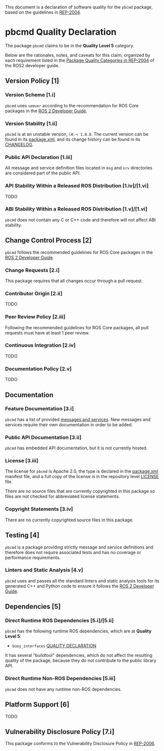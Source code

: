 This document is a declaration of software quality for the `pbcmd` package, based on the guidelines in [REP-2004](https://www.ros.org/reps/rep-2004.html).

# pbcmd Quality Declaration

The package `pbcmd` claims to be in the **Quality Level 5** category.

Below are the rationales, notes, and caveats for this claim, organized by each requirement listed in the [Package Quality Categories in REP-2004](https://index.ros.org/doc/ros2/Contributing/Developer-Guide/#package-quality-categories) of the ROS2 developer guide.

## Version Policy [1]

### Version Scheme [1.i]

`pbcmd` uses `semver` according to the recommendation for ROS Core packages in the [ROS 2 Developer Guide](https://index.ros.org/doc/ros2/Contributing/Developer-Guide/#versioning).

### Version Stability [1.ii]

`pbcmd` is at an unstable version, i.e. `< 1.0.0`.
The current version can be found in its [package.xml](package.xml), and its change history can be found in its [CHANGELOG](CHANGELOG.rst).

### Public API Declaration [1.iii]

All message and service definition files located in `msg` and `srv` directories are considered part of the public API.

### API Stability Within a Released ROS Distribution [1.iv]/[1.vi]

TODO

### ABI Stability Within a Released ROS Distribution [1.v]/[1.vi]

`pbcmd` does not contain any C or C++ code and therefore will not affect ABI stability.

## Change Control Process [2]

`pbcmd` follows the recommended guidelines for ROS Core packages in the [ROS 2 Developer Guide](https://docs.ros.org/en/rolling/Contributing/Developer-Guide.html#quality-practices).

### Change Requests [2.i]

This package requires that all changes occur through a pull request.

### Contributor Origin [2.ii]

TODO

### Peer Review Policy [2.iii]

Following the recommended guidelines for ROS Core packages, all pull requests must have at least 1 peer review.

### Continuous Integration [2.iv]

TODO

### Documentation Policy [2.v]

TODO

## Documentation

### Feature Documentation [3.i]

`pbcmd` has a list of provided [messages and services](README.md).
New messages and services require their own documentation in order to be added.

### Public API Documentation [3.ii]

`pbcmd` has embedded API documentation, but it is not currently hosted.

### License [3.iii]

The license for `pbcmd` is Apache 2.0, the type is declared in the [package.xml](package.xml) manifest file, and a full copy of the license is in the repository level [LICENSE](LICENSE) file.

There are no source files that are currently copyrighted in this package so files are not checked for abbreviated license statements.

### Copyright Statements [3.iv]

There are no currently copyrighted source files in this package.

## Testing [4]

`pbcmd` is a package providing strictly message and service definitions and therefore does not require associated tests and has no coverage or performance requirements.

### Linters and Static Analysis [4.v]

`pbcmd` uses and passes all the standard linters and static analysis tools for its generated C++ and Python code to ensure it follows the [ROS 2 Developer Guide](https://docs.ros.org/en/rolling/Contributing/Developer-Guide.html#linters-and-static-analysis).

## Dependencies [5]

### Direct Runtime ROS Dependencies [5.i]/[5.ii]

`pbcmd` has the following runtime ROS dependencies, which are at **Quality Level 5**:
* `buoy_interfaces` [QUALITY DECLARATION](https://github.com/osrf/mbari_wec_utils/tree/release/v2.0.0-rc1/buoy_interfaces/QUALITY_DECLARATION.md)

It has several "buildtool" dependencies, which do not affect the resulting quality of the package, because they do not contribute to the public library API.

### Direct Runtime Non-ROS Dependencies [5.iii]

`pbcmd` does not have any runtime non-ROS dependencies.

## Platform Support [6]

TODO

## Vulnerability Disclosure Policy [7.i]

This package conforms to the Vulnerability Disclosure Policy in [REP-2006](https://www.ros.org/reps/rep-2006.html).

